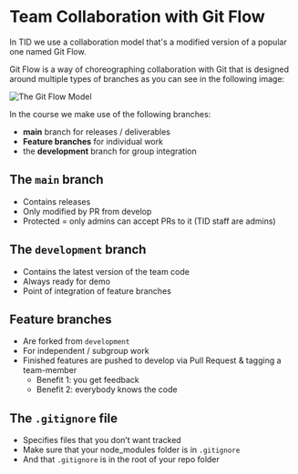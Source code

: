 # Team Collaboration with Git Flow

In TID we use a collaboration model that's a modified version of a popular one named Git Flow. 

Git Flow is a way of choreographing collaboration with Git that is designed around multiple types of branches as you can see in the following image: 

![The Git Flow Model](images/The%20Git%20Flow%20Model.png)


In the course we make use of the following branches: 
- **main** branch for releases / deliverables
- **Feature branches** for individual work
- the **development** branch for group integration

## The `main` branch

- Contains releases 
- Only modified by PR from develop
- Protected = only admins can accept PRs to it (TID staff are admins)

## The `development` branch

- Contains the latest version of the team code 
- Always ready for demo
- Point of integration of feature branches

## Feature branches

- Are forked from `development`
- For independent / subgroup work
- Finished features are pushed to develop via Pull Request & tagging a team-member
	- Benefit 1: you get feedback
	- Benefit 2: everybody knows the code



## The `.gitignore` file

- Specifies files that you don’t want tracked
- Make sure that your node_modules folder is in `.gitignore` 
- And that `.gitignore` is in the root of your repo folder
